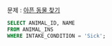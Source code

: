 문제 : [아픈 동물 찾기](https://school.programmers.co.kr/learn/courses/30/lessons/59036)

```sql
SELECT ANIMAL_ID, NAME
FROM ANIMAL_INS
WHERE INTAKE_CONDITION = 'Sick';
```